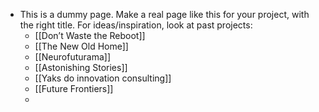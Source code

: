 - This is a dummy page. Make a real page like this for your project, with the right title. For ideas/inspiration, look at past projects:
    - [[Don’t Waste the Reboot]]
    - [[The New Old Home]]
    - [[Neurofuturama]]
    - [[Astonishing Stories]]
    - [[Yaks do innovation consulting]]
    - [[Future Frontiers]]
    - 
